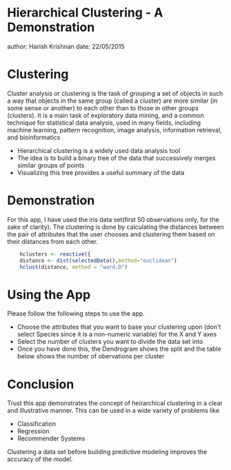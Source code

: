 Hierarchical Clustering - A Demonstration
========================================================
author: Harish Krishnan
date: 22/05/2015

Clustering
========================================================

Cluster analysis or clustering is the task of grouping a set of objects in such a way that objects in the same group (called a cluster) are more similar (in some sense or another) to each other than to those in other groups (clusters). It is a main task of exploratory data mining, and a common technique for statistical data analysis, used in many fields, including machine learning, pattern recognition, image analysis, information retrieval, and bioinformatics
                                            
- Hierarchical clustering is a widely used data analysis tool
- The idea is to build a binary tree of the data that successively
merges similar groups of points
- Visualizing this tree provides a useful summary of the data

Demonstration
========================================================
For this app, I have used the iris data set(first 50 observations only, for the sake of clarity). The clustering is done by calculating the distances between the pair of attributes that the user chooses and clustering them based on their distances from each other.



```r
    hclusters <- reactive({
    distance <- dist(selectedData(),method="euclidean")
    hclust(distance, method = "ward.D")
```

Using the App
========================================================
Please follow the following steps to use the app.

- Choose the attributes that you want to base your clustering upon (don't select Species since it is a non-numeric variable) for the X and Y axes
- Select the number of clusters you want to divide the data set into
- Once you have done this, the Dendrogram shows the split and the table below shows the number of obervations per cluster

Conclusion
========================================================
Trust this app demonstrates the concept of heirarchical clustering in a clear and illustrative manner. This can be used in a wide variety of problems like

  - Classification
  - Regression
  - Recommender Systems 
  
Clustering a data set before building predictive modeling improves the accuracy of the model.
